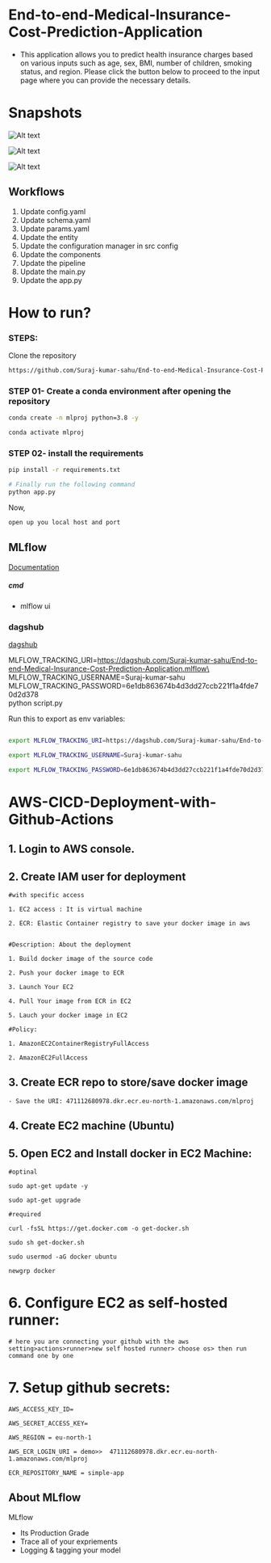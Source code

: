 # End-to-end-Medical-Insurance-Cost-Prediction-Application
- This application allows you to predict health insurance charges based on various inputs such as age, sex, BMI, number of children, smoking status, and region. Please click the button below to proceed to the input page where you can provide the necessary details.
  
# Snapshots

![Alt text](https://github.com/Suraj-kumar-sahu/Project-Snapshots/blob/main/MIC1.png)

![Alt text](https://github.com/Suraj-kumar-sahu/Project-Snapshots/blob/main/MIC2.png)

![Alt text](https://github.com/Suraj-kumar-sahu/Project-Snapshots/blob/main/MIC3.png)

## Workflows

1. Update config.yaml
2. Update schema.yaml
3. Update params.yaml
4. Update the entity
5. Update the configuration manager in src config
6. Update the components
7. Update the pipeline 
8. Update the main.py
9. Update the app.py



# How to run?
### STEPS:

Clone the repository

```bash
https://github.com/Suraj-kumar-sahu/End-to-end-Medical-Insurance-Cost-Prediction-Application
```
### STEP 01- Create a conda environment after opening the repository

```bash
conda create -n mlproj python=3.8 -y
```

```bash
conda activate mlproj
```


### STEP 02- install the requirements
```bash
pip install -r requirements.txt
```


```bash
# Finally run the following command
python app.py
```

Now,
```bash
open up you local host and port
```



## MLflow

[Documentation](https://mlflow.org/docs/latest/index.html)


##### cmd
- mlflow ui

### dagshub
[dagshub](https://dagshub.com/)

MLFLOW_TRACKING_URI=https://dagshub.com/Suraj-kumar-sahu/End-to-end-Medical-Insurance-Cost-Prediction-Application.mlflow\
MLFLOW_TRACKING_USERNAME=Suraj-kumar-sahu \
MLFLOW_TRACKING_PASSWORD=6e1db863674b4d3dd27ccb221f1a4fde70d2d378 \
python script.py

Run this to export as env variables:

```bash

export MLFLOW_TRACKING_URI=https://dagshub.com/Suraj-kumar-sahu/End-to-end-Medical-Insurance-Cost-Prediction-Application.mlflow

export MLFLOW_TRACKING_USERNAME=Suraj-kumar-sahu 

export MLFLOW_TRACKING_PASSWORD=6e1db863674b4d3dd27ccb221f1a4fde70d2d378

```



# AWS-CICD-Deployment-with-Github-Actions

## 1. Login to AWS console.

## 2. Create IAM user for deployment

	#with specific access

	1. EC2 access : It is virtual machine

	2. ECR: Elastic Container registry to save your docker image in aws


	#Description: About the deployment

	1. Build docker image of the source code

	2. Push your docker image to ECR

	3. Launch Your EC2 

	4. Pull Your image from ECR in EC2

	5. Lauch your docker image in EC2

	#Policy:

	1. AmazonEC2ContainerRegistryFullAccess

	2. AmazonEC2FullAccess

	
## 3. Create ECR repo to store/save docker image
    - Save the URI: 471112680978.dkr.ecr.eu-north-1.amazonaws.com/mlproj

	
## 4. Create EC2 machine (Ubuntu) 

## 5. Open EC2 and Install docker in EC2 Machine:
	
	
	#optinal

	sudo apt-get update -y

	sudo apt-get upgrade
	
	#required

	curl -fsSL https://get.docker.com -o get-docker.sh

	sudo sh get-docker.sh

	sudo usermod -aG docker ubuntu

	newgrp docker
	
# 6. Configure EC2 as self-hosted runner:
	# here you are connecting your github with the aws
    setting>actions>runner>new self hosted runner> choose os> then run command one by one


# 7. Setup github secrets:

    AWS_ACCESS_KEY_ID=

    AWS_SECRET_ACCESS_KEY=

    AWS_REGION = eu-north-1

    AWS_ECR_LOGIN_URI = demo>>  471112680978.dkr.ecr.eu-north-1.amazonaws.com/mlproj

    ECR_REPOSITORY_NAME = simple-app




## About MLflow 
MLflow

 - Its Production Grade
 - Trace all of your expriements
 - Logging & tagging your model


